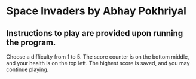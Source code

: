 # Space Invaders by Abhay Pokhriyal 

## Instructions to play are provided upon running the program.

Choose a difficulty from 1 to 5.
The score counter is on the bottom middle, and your health is on the top left.
The highest score is saved, and you may continue playing.